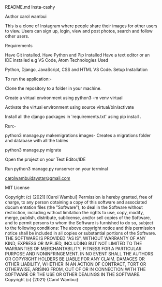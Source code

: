 README.md
Insta-cashy

Author carol wambui

This is a clone of Instagram where people share their images for other users to view. Users can sign up, login, view and post photos, search and follow other users.

Requirements

Have Git installed.
Have Python and Pip Installed
Have a text editor or an IDE installed e.g VS Code, Atom
Technologies Used

Python, Django, JavaScript, CSS and HTML
VS Code.
Setup Installation

To run the application:-

Clone the repository to a folder in your machine.

Create a virtual environment using python3 -m venv virtual

Activate the virtual environment using source virtual/bin/activate

Install all the django packages in 'requirements.txt' using pip install .

Run:-

python3 manage.py makemigrations images- Creates a migrations folder and database with all the tables

python3 manage.py migrate

Open the project on your Text Editor/IDE

Run python3 manage.py runserver on your terminal

carolwambuidaystar@gmail.com

MIT License

Copyright (c) [2021] [Carol Wambui] Permission is hereby granted, free of charge, to any person obtaining a copy of this software and associated docum entation files (the "Software"), to deal in the Software without restriction, including without limitation the rights to use, copy, modify, merge, publish, distribute, sublicense, and/or sell copies of the Software, and to permit persons to whom the Software is furnished to do so, subject to the following conditions: The above copyright notice and this permission notice shall be included in all copies or substantial portions of the Software. THE SOFTWARE IS PROVIDED "AS IS", WITHOUT WARRANTY OF ANY KIND, EXPRESS OR IMPLIED, INCLUDING BUT NOT LIMITED TO THE WARRANTIES OF MERCHANTABILITY, FITNESS FOR A PARTICULAR PURPOSE AND NONINFRINGEMENT. IN NO EVENT SHALL THE AUTHORS OR COPYRIGHT HOLDERS BE LIABLE FOR ANY CLAIM, DAMAGES OR OTHER LIABILITY, WHETHER IN AN ACTION OF CONTRACT, TORT OR OTHERWISE, ARISING FROM, OUT OF OR IN CONNECTION WITH THE SOFTWARE OR THE USE OR OTHER DEALINGS IN THE SOFTWARE. Copyright (c) {2021} {Carol Wambui}